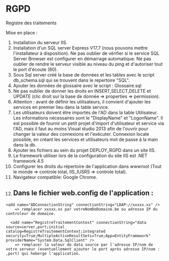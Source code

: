 # RGPD
Registre des traitements

Mise en place :

  1) Installation du serveur IIS.
  2) Installation d'un SQL server Express V17.7 (nous pouvons mettre l'installateur à disposition). Ne pas oublier de vérifier si le service SQL Server Browser est configurer en démarrage automatique. Ne pas oublier de rendre le serveur visible au niveau du ping et d'autoriser tout le port d'écoute (80).
  3) Sous Sql server créé la base de données et les tables avec le script db_schema.sql qui se trouvent dans le repertoire "SQL".
  4) Ajouter les données de glossaire avec le script : Glossaire.sql
  5) Ne pas oublier de donner les droits en INSERT,SELECT,DELETE et UPDATE (clic droit sur la base de donnée => properties => permission).
  6) Attention : avant de définir les utilisateurs, il convient d'ajouter les services en premier lieu dans la table service.
  7) Les utilisateurs doivent être importés de l'AD dans la table Utilisateur. Les informations nécessaires sont le "DisplayName" et       "LogonName". Il est possible de fournir un petit projet d'import d'utilisateur et service via l'AD, mais il faut au moins Visual studio 2013 afin de l'ouvrir pour changer la valeur des connexions et l'exécuter. Connexion locale possible, en créant les services et utilisateurs mot de passe à la main dans la db.
  8) Ajouter les fichiers au sein du projet DEPLOY_RGPD dans un site IIS.
  9) Le framework utiliser lors de la configuration du site IIS est .NET framework 4.5
  10) Configurer les droits du répertoire de l'application dans wwwroot (Tout le monde => controle total, IIS_IUSRS => controle total).
  11) Navigateur compatible: Google Chrome.
  12) Dans le fichier web.config de l'application :
      ---------------------------------------------
   
    <add name="ADConnectionString" connectionString="LDAP://xxxxx.xx" />
        => remplacer xxxxx.xx par votreNomDeDomaine.be ou adresse IP du controleur de domaine.
      
      <add name="RegistreTraitementContext" connectionString="data source=server,port;initial catalog=RegistreTraitementContext;integrated security=True;MultipleActiveResultSets=True;App=EntityFramework" providerName="System.Data.SqlClient" />
        => remplacer la valeur de data source par l'adresse IP/nom de votre serveur (eventuellement ajouter le port après adresse IP/nom : ,port) qui heberge l'application.
